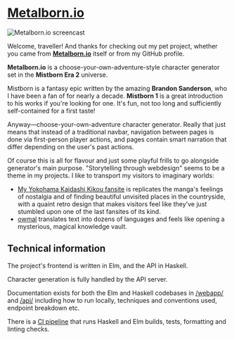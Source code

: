 # [Metalborn.io](https://metalborn.io/)

![Metalborn.io screencast](https://user-images.githubusercontent.com/1331748/206300829-7a2c7a87-686e-4a10-92e3-04b0974fb8cc.gif)

Welcome, traveller! And thanks for checking out my pet project, whether you came
from **[Metalborn.io](https://metalborn.io/)** itself or from my GitHub profile.

**Metalborn.io** is a choose-your-own-adventure-style character generator set in
the **Mistborn Era 2** universe.

Mistborn is a fantasy epic written by the amazing **Brandon Sanderson**, who I have been a fan of for nearly a decade. **Mistborn 1** is a great introduction to his works if you're looking for one. It's fun, not too long and sufficiently self-contained for a first taste!

Anyway—choose-your-own-adventure character generator. Really that just means that instead of a traditional navbar, navigation between pages is done via first-person player actions, and pages contain smart narration that differ depending on the user's past actions.

Of course this is all for flavour and just some playful frills to go alongside
generator's main purpose. "Storytelling through webdesign" seems to be a theme in my
projects. I like to transport my visitors to imaginary worlds:

- [My Yokohama Kaidashi Kikou fansite](https://alpha.cafe) is replicates the manga's feelings of nostalgia and of finding beautiful unvisited places in the countryside, with a quaint retro design that makes visitors feel like they've just stumbled upon one of the last fansites of its kind.
- [owmal](https://owmal.alpha.cafe) translates text into dozens of languages and feels like opening a mysterious, magical knowledge vault.

## Technical information

The project's frontend is written in Elm, and the API in Haskell.

Character generation is fully handled by the API server.

Documentation exists for both the Elm and Haskell codebases in [/webapp/](./webapp/) and [/api/](./api/) including how to run locally, techniques and conventions used, endpoint breakdown etc.

There is a [CI pipeline](https://github.com/tam-carre/metalborn/actions/runs/3633421876/jobs/6130418618) that runs Haskell and Elm builds, tests, formatting and linting checks.
